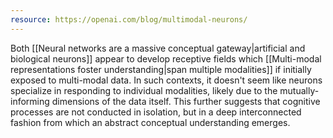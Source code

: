 ```yaml
---
resource: https://openai.com/blog/multimodal-neurons/
---
```


Both [[Neural networks are a massive conceptual gateway|artificial and biological neurons]] appear to develop receptive fields which [[Multi-modal representations foster understanding|span multiple modalities]] if initially exposed to multi-modal data. In such contexts, it doesn't seem like neurons specialize in responding to individual modalities, likely due to the mutually-informing dimensions of the data itself. This further suggests that cognitive processes are not conducted in isolation, but in a deep interconnected fashion from which an abstract conceptual understanding emerges.
